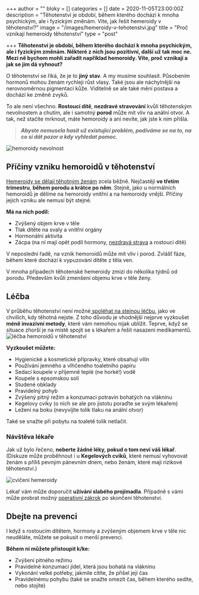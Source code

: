 +++
author = ""
bloky = []
categories = []
date = 2020-11-05T23:00:00Z
description = "Těhotenství je období, během kterého dochází k mnoha psychickým, ale i fyzickým změnám. Víte, jak řešit hemeroidy v těhotenství?"
image = "/images/hemeroidy-v-tehotenstvi.jpg"
title = "Proč vznikají hemeroidy těhotenství"
type = "post"

+++
**Těhotenství je období, během kterého dochází k mnoha psychickým, ale i fyzickým změnám. Některé z nich jsou pozitivní, další už tak moc ne. Mezi ně bychom mohli zařadit například hemoroidy. Víte, proč vznikají a jak se jim dá vyhnout?**

O těhotenství se říká, že je to **jiný stav**. A my musíme souhlasit. Působením hormonů mohou ženám rychleji růst vlasy. Také jsou ale náchylnější na nerovnoměrnou pigmentaci kůže. Viditelně se ale také mění postava a dochází ke změně zvyků.

To ale není všechno. **Rostoucí dítě**, **nezdravé stravování** kvůli těhotenským nevolnostem a chutím, ale i samotný **porod** může mít vliv na anální otvor. A tak, než stačíte mrknout, máte hemoroidy a ani nevíte, jak jste k nim přišla.

> **_Abyste nemusela hasit už existující problém, podíváme se na to, na co si dát pozor a kdy vyhledat pomoc._**

![hemoroidy nevolnost](/images/hemeroidy-nevolnost.jpg)

## Příčiny vzniku hemoroidů v těhotenství

[Hemeroidy se dělají těhotným ženám](https://www.nahemeroidy.cz/hemoroidy-vse-co-o-nich-potrebujete-vedet/) zcela běžně. Nejčastěji **ve třetím trimestru**, **během porodu a krátce po něm**. Stejně, jako u normálních hemoroidů je dělíme na hemoroidy vnitřní a na hemoroidy vnější. Příčiny jejich vzniku ale nemusí být stejné.

**Má na nich podíl:**

* Zvýšený objem krve v těle
* Tlak dítěte na svaly a vnitřní orgány
* Hormonální aktivita
* Zácpa (na ní mají opět podíl hormony, [nezdravá strava](https://www.nahemeroidy.cz/dieta-a-spravna-strava-pri-hemoroidech/) a rostoucí dítě)

V neposlední řadě, na vznik hemoroidů může mít vliv i porod. Zvlášť fáze, během které dochází k vypuzování dítěte z těla ven.

V mnoha případech těhotenské hemeroidy zmizí do několika týdnů od porodu. Především kvůli zmenšení objemu krve v těle ženy.

## Léčba

V průběhu těhotenství není možné[ spoléhat na stejnou léčbu](https://www.nahemeroidy.cz/lecba-a-priznaky-hemoroidu/), jako ve chvílích, kdy těhotná nejste. Z toho důvodu je vhodnější nejprve vyzkoušet **méně invazivní metody**, které vám nemohou nijak ublížit. Teprve, když se situace zhorší je na místě spojit se s lékařem a řešit nasazení medikamentů.  
![léčba hemoroidů v těhotenství](/images/lecba-hemeroidu-v-tehotenstvi.jpg)

**Vyzkoušet můžete:**

* Hygienické a kosmetické přípravky, které obsahují vilín
* Používání jemného a vlhčeného toaletního papíru
* Sedací koupele v příjemně teplé (ne horké!) vodě
* Koupele s epsomskou solí
* Studené obklady
* Pravidelný pohyb
* Zvýšený pitný režim a konzumaci potravin bohatých na vlákninu
* Kegelovy cviky (o nich se ale pro jistotu poraďte se svým lékařem)
* Ležení na boku (nevyvíjíte tolik tlaku na anální otvor)

Také se snažte při pobytu na toaletě tolik netlačit.

### Návštěva lékaře

Jak už bylo řečeno, **neberte žádné léky, pokud o tom neví váš lékař**. (Diskuze může proběhnout i u **Kegelových cviků**, které nemusí vyhovovat ženám s příliš pevným pánevním dnem, nebo ženám, které mají rizikové těhotenství.)

![cvičení hemeroidy](/images/cviceni-hemeroidy.jpg)

Lékař vám může doporučit **užívání slabého projímadla**. Případně s vámi může probrat možný [operativní zákrok](https://www.nahemeroidy.cz/operace-hemoroidu-na-co-vse-se-pripravit/) po skončení těhotenství.

## Dbejte na prevenci

I když s rostoucím dítětem, hormony a zvýšeným objemem krve v těle nic neuděláte, můžete se pokusit o menší prevenci.

**Během ní můžete přistoupit k/ke:**

* Zvýšení pitného režimu
* Pravidelné konzumaci jídel, která jsou bohatá na vlákninu
* Vykonání velké potřeby, jakmile cítíte, že přišel její čas
* Pravidelnému pohybu (také se snažte omezit čas, během kterého sedíte, nebo stojíte)